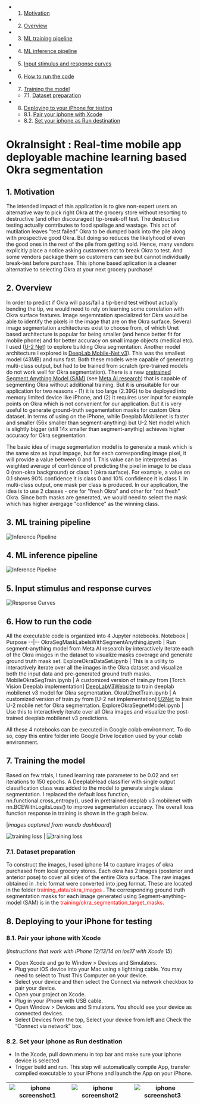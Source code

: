 <!-- vscode-markdown-toc -->
* 1. [Motivation](#Motivation)
* 2. [Overview](#Overview)
* 3. [ML training pipeline](#MLtrainingpipeline)
* 4. [ML inference pipeline](#MLinferencepipeline)
* 5. [Input stimulus and response curves](#Inputstimulusandresponsecurves)
* 6. [How to run the code](#Howtorunthecode)
* 7. [Training the model](#Trainingthemodel)
	* 7.1. [Dataset preparation](#Datasetpreparation)
* 8. [Deploying to your iPhone for testing](#DeployingtoyouriPhonefortesting)
	* 8.1. [Pair your iphone with Xcode](#PairyouriphonewithXcode)
	* 8.2. [Set your iphone as Run destination](#SetyouriphoneasRundestination)

<!-- vscode-markdown-toc-config
	numbering=true
	autoSave=true
	/vscode-markdown-toc-config -->
<!-- /vscode-markdown-toc -->

# OkraInsight : Real-time mobile app deployable machine learning based Okra segmentation

##  1. <a name='Motivation'></a>Motivation
The intended impact of this application is to give non-expert users an alternative way to pick right Okra at the grocery store without resorting to destructive (and often discouraged) tip-break-off test. The destructive testing actually contributes to food spoilage and wastage. This act of mutilation leaves "test failed" Okra to be dumped back into the pile along with prospective good Okra. But doing so reduces the likelyhood of even the good ones in the rest of the pile from getting sold. Hence, many vendors explicitly place a notice asking customers not to break Okra to test. And some vendors package them so customers can see but cannot individually break-test before purchase. This iphone based aplication is a cleaner alternative to selecting Okra at your next grocery purchase!

##  2. <a name='Overview'></a>Overview
In order to predict if Okra will pass/fail a tip-bend test without actually bending the tip, we would need to rely on learning some correlation with Okra surface features. Image segemntation specialized for Okra would be able to identify the pixels in the image that are on the Okra surface. Several image segmentation architectures exist to choose from, of which Unet based architecture is popular for being smaller (and hence better fit for mobile phone) and for better accuracy on small image objects (medical etc). I used ([<u>U-2 Net</u>][U2Net]) to explore building Okra segmentation. Another model architecture I explored is [<u>DeepLab Mobile-Net v3</u>][DeepLabV3Website]). This was the smallest model (43MB) and runs fast. Both these models were capable of generating multi-class output, but had to be trained from scratch (pre-trained models do not work well for Okra segmentation). There is a new [<u>pretrained Segment Anything Model (SAM)</u>][SAMGithub] (see [<u>Meta AI research</u>][SAMWebsite]) that is capable of segmenting Okra without additional training. But it is unsuitable for our application for two reasons - (1) it is too large (2.39G) to be deployed into memory limited device like iPhone, and (2) it requires user input for example points on Okra which is not convenient for our application. But it is very useful to generate ground-truth segementation masks for custom Okra dataset. In terms of  using on the iPhone, while Deeplab Mobilenet is faster and smaller (56x smaller than segment-anything) but U-2 Net model which is slightly bigger (still 14x smaller than segment-anythig) achieves higher accuracy for Okra segmentation. 
 

The basic idea of image segmentation model is to generate a mask which is the same size as input impage, but for each corresponding image pixel, it will provide a value between 0 and 1. This value can be interpreted as weighted average of confidence of predicting the pixel in image to be class 0 (non-okra background) or class 1 (okra surface). For example, a value on 0.1 shows 90% confidence it is class 0 and 10% confidence it is class 1. In multi-class output, one mask per class is produced. In our application, the idea is to use 2 classes - one for "fresh Okra" and other for "not fresh" Okra. Since both masks are generated, we would need to select the mask which has higher avergage "confidence" as the winning class. 


##  3. <a name='MLtrainingpipeline'></a>ML training pipeline 
![ Inference Pipeline ](./__artifacts/colab_training_pipeline.png)

##  4. <a name='MLinferencepipeline'></a>ML inference pipeline 
![ Inference Pipeline ](./__artifacts/ios_inference_pipeline.png)

##  5. <a name='Inputstimulusandresponsecurves'></a>Input stimulus and response curves
![ Response Curves ](./__artifacts/model_input_response.png)

##  6. <a name='Howtorunthecode'></a>How to run the code
All the executable code is organized into 4 Jupyter notebooks. 
Notebook | Purpose
--|--
OkraSegMaskLabelsWithSegmentAnything.ipynb | Run segment-anything model from Meta AI research by interactively iterate each of the Okra images in the dataset to visualize masks coverage and generate ground truth mask set. 
ExploreOkraDataSet.ipynb | This is a utility to interactively iterate over all the images in the Okra dataset and visualize both the input data and pre-generated ground truth masks.
MobileOkraSegTrain.ipynb | A customized version of train.py from [Torch Vision Deeplab implementation] [DeepLabV3Website] to train deeplab mobilenet v3 model for Okra segmentation. 
OkraU2netTrain.ipynb | A customized version of train.py from [U-2 net implementation] [U2Net] to train U-2 mobile net for Okra segmentation.
ExploreOkraSegnetModel.ipynb | Use this to interactively iterate over all Okra images and visualize the post-trained deeplab mobilenet v3 predictions.


All these 4 notebooks can be executed in Google colab environment. To do so, copy this entire folder into Google Drive location used by your colab environment. 

##  7. <a name='Trainingthemodel'></a>Training the model
Based on few trials, I tuned learning rate parameter to be 0.02 and set iterations to 150 epochs. A DeeplabHead classifier with single output classification class was added to the model to generate single slass segmentation. I replaced the default loss function, nn.functional.cross_entropy(), used in pretrained deeplab v3 mobilenet with nn.BCEWithLogitsLoss() to improve segmentation accuracy. The overall loss function response in training is shown in the graph below.  

[<i>images captured from wandb dashboard</i>]

![training loss ](./__artifacts/training_loss_function.png) | ![training loss ](./__artifacts/gpu_usage.png)

###  7.1. <a name='Datasetpreparation'></a>Dataset preparation

To construct the images, I used iphone 14 to capture images of okra purchased from local grocery stores. Each okra has 2 images (posterior and anterior pose) to cover all sides of the entire Okra surface. The raw images obtained in .heic format were converted into jpeg format. These are located in the folder <span style="color:red"> training_data/okra_images </span>. The corresponding ground truth segmentation masks for each image generated using Segment-anything-model (SAM) is in the <span style="color:red">training/okra_segmentation_target_masks</span>.

##  8. <a name='DeployingtoyouriPhonefortesting'></a>Deploying to your iPhone for testing

###  8.1. <a name='PairyouriphonewithXcode'></a>Pair your iphone with Xcode 
(_Instructions that work with iPhone 12/13/14 on ios17 with Xcode 15_)
- Open Xcode and go to Window > Devices and Simulators.
- Plug your iOS device into your Mac using a lightning cable. You may need to select to Trust This Computer on your device.
- Select your device and then select the Connect via network checkbox to pair your device.
- Open your project on Xcode.
- Plug in your iPhone with USB cable.
- Open Window > Devices and Simulators. You should see your device as connected devices.
- Select Devices from the top, Select your device from left and Check the “Connect via network” box.

[DeepLabV3Website]: <https://github.com/pytorch/vision/tree/main/references/segmentation> "example text"
[SAMGithub]: <https://github.com/facebookresearch/segment-anything>
[SAMWebsite]: <https://ai.meta.com/research/publications/segment-anything/>
[LabelmeWebsite]: <http://labelme.csail.mit.edu/guidelines.html>
[PytorchUnet]: <https://github.com/milesial/Pytorch-UNet/tree/master>
[DeeplabOnIOS]: <https://pytorch.org/tutorials/beginner/deeplabv3_on_ios.html>
[U2Net]: <https://github.com/xuebinqin/U-2-Net>

###  8.2. <a name='SetyouriphoneasRundestination'></a>Set your iphone as Run destination
- In the Xcode, pull down menu in top bar and make sure your iphone device is selected
- Trigger build and run. This step will automatically compile App, transfer compiled executable to your iPhone and launch the App on your iPhone.

![iphone screenshot1 ](./__artifacts/iphone_screenshot_setup.png) | ![iphone screenshot2 ](./__artifacts/iphone_screenshot_badokra.png) | ![iphone screenshot3 ](./__artifacts/iphone_screenshot_goodokra.png)
--|--|--